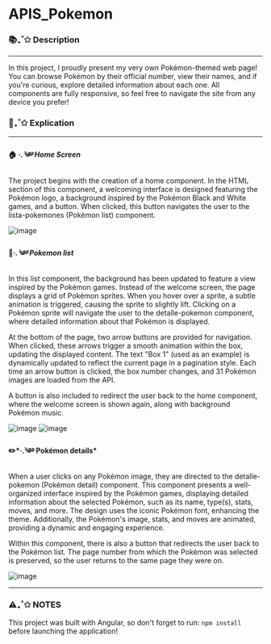# APIS_Pokemon

### 📚₊˚✩ Description
 ___
In this project, I proudly present my very own Pokémon-themed web page!
You can browse Pokémon by their official number, view their names, and if you're curious, explore detailed information about each one. All components are fully responsive, so feel free to navigate the site from any device you prefer!
 
### 🌱₊˚✩ Explication
____
#### 🏠 *·.༄࿔ Home Screen*

The project begins with the creation of a home component. In the HTML section of this component, a welcoming interface is designed featuring the Pokémon logo, a background inspired by the Pokémon Black and White games, and a button. When clicked, this button navigates the user to the lista-pokemones (Pokémon list) component.

![image](https://github.com/user-attachments/assets/8b0cc6a8-6677-4308-9283-75c9fa9fb0c7)

#### 📙*·.༄࿔ Pokemon list*

In this list component, the background has been updated to feature a view inspired by the Pokémon games. Instead of the welcome screen, the page displays a grid of Pokémon sprites. When you hover over a sprite, a subtle animation is triggered, causing the sprite to slightly lift. Clicking on a Pokémon sprite will navigate the user to the detalle-pokemon component, where detailed information about that Pokémon is displayed.

At the bottom of the page, two arrow buttons are provided for navigation. When clicked, these arrows trigger a smooth animation within the box, updating the displayed content. The text "Box 1" (used as an example) is dynamically updated to reflect the current page in a pagination style. Each time an arrow button is clicked, the box number changes, and 31 Pokémon images are loaded from the API.

A button is also included to redirect the user back to the home component, where the welcome screen is shown again, along with background Pokémon music.

![image](https://github.com/user-attachments/assets/705152e9-84c6-4bbb-88be-e3417664952b)
![image](https://github.com/user-attachments/assets/6370d036-2b81-4b97-af92-4aa187b62f07)


#### ✏️*·.༄࿔ Pokémon details*

When a user clicks on any Pokémon image, they are directed to the detalle-pokemon (Pokémon detail) component. This component presents a well-organized interface inspired by the Pokémon games, displaying detailed information about the selected Pokémon, such as its name, type(s), stats, moves, and more. The design uses the iconic Pokémon font, enhancing the theme. Additionally, the Pokémon's image, stats, and moves are animated, providing a dynamic and engaging experience.

Within this component, there is also a button that redirects the user back to the Pokémon list. The page number from which the Pokémon was selected is preserved, so the user returns to the same page they were on.

![image](https://github.com/user-attachments/assets/a39ad4a9-a1f3-49eb-8ec8-c06653700170)

______

### ⚠️₊˚✩ NOTES

This project was built with Angular, so don't forget to run: 
```npm install```
before launching the application!
